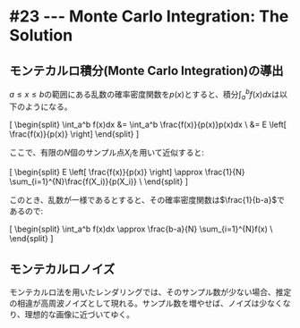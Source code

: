 # #23 --- Monte Carlo Integration: The Solution

## モンテカルロ積分(Monte Carlo Integration)の導出

$a \le x \le b$の範囲にある乱数の確率密度関数を$p(x)$とすると、積分$\int_a^b f(x)dx$は以下のようになる。

\[
\begin{split}
\int_a^b f(x)dx
&= \int_a^b \frac{f(x)}{p(x)}p(x)dx \\
&= E \left[ \frac{f(x)}{p(x)} \right]
\end{split}
\]

ここで、有限の$N$個のサンプル点$X_i$を用いて近似すると:

\[
\begin{split}
E \left[ \frac{f(x)}{p(x)} \right] \approx \frac{1}{N} \sum_{i=1}^{N}\frac{f(X_i)}{p(X_i)} \\
\end{split}
\]

このとき、乱数が一様であるとすると、その確率密度関数は$\frac{1}{b-a}$であるので:

\[
\begin{split}
\int_a^b f(x)dx \approx \frac{b-a}{N} \sum_{i=1}^{N}f(x) \\
\end{split}
\]

## モンテカルロノイズ

モンテカルロ法を用いたレンダリングでは、そのサンプル数が少ない場合、推定の相違が高周波ノイズとして現れる。サンプル数を増やせば、ノイズは少なくなり、理想的な画像に近づいてゆく。

